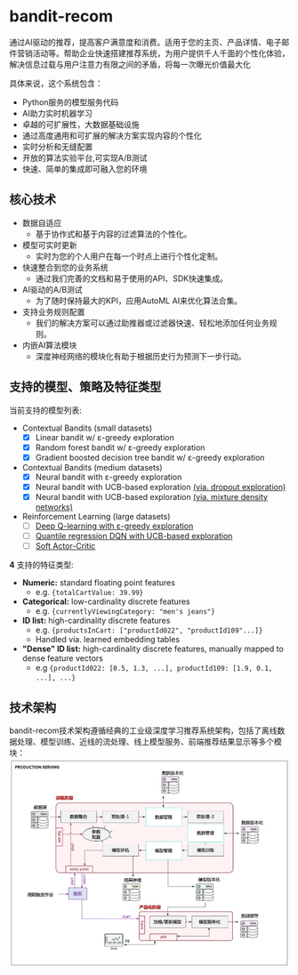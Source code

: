 # bandit-recom
通过AI驱动的推荐，提高客户满意度和消费。适用于您的主页、产品详情、电子邮件营销活动等。帮助企业快速搭建推荐系统，为用户提供千人千面的个性化体验，解决信息过载与用户注意力有限之间的矛盾，将每一次曝光价值最大化


具体来说，这个系统包含：

- Python服务的模型服务代码
- AI助力实时机器学习
- 卓越的可扩展性，大数据基础设施
- 通过高度通用和可扩展的解决方案实现内容的个性化
- 实时分析和无缝配置
- 开放的算法实验平台,可实现A/B测试
- 快速、简单的集成即可融入您的环境

## 核心技术

- 数据自适应
  - 基于协作式和基于内容的过滤算法的个性化。
- 模型可实时更新
  - 实时为您的个人用户在每一个时点上进行个性化定制。
- 快速整合到您的业务系统
  - 通过我们完善的文档和易于使用的API、SDK快速集成。
- AI驱动的A/B测试
  - 为了随时保持最大的KPI，应用AutoML AI来优化算法合集。
- 支持业务规则配置
  - 我们的解决方案可以通过助推器或过滤器快速、轻松地添加任何业务规则。
- 内嵌AI算法模块
  - 深度神经网络的模块化有助于根据历史行为预测下一步行动。


## 支持的模型、策略及特征类型

当前支持的模型列表:

- Contextual Bandits (small datasets)
  - [x] Linear bandit w/ ε-greedy exploration
  - [x] Random forest bandit w/ ε-greedy exploration
  - [x] Gradient boosted decision tree bandit w/ ε-greedy exploration
- Contextual Bandits (medium datasets)
  - [x] Neural bandit with ε-greedy exploration
  - [x] Neural bandit with UCB-based exploration [(via. dropout exploration)](https://arxiv.org/abs/1506.02142)
  - [x] Neural bandit with UCB-based exploration [(via. mixture density networks)](https://publications.aston.ac.uk/id/eprint/373/1/NCRG_94_004.pdf)
- Reinforcement Learning (large datasets)
  - [ ] [Deep Q-learning with ε-greedy exploration](https://www.cs.toronto.edu/~vmnih/docs/dqn.pdf)
  - [ ] [Quantile regression DQN with UCB-based exploration](https://arxiv.org/abs/1710.10044)
  - [ ] [Soft Actor-Critic](https://arxiv.org/abs/1801.01290)

<b>4</b> 支持的特征类型:
* <b>Numeric:</b> standard floating point features
  * e.g. `{totalCartValue: 39.99}`
* <b>Categorical:</b> low-cardinality discrete features
  * e.g. `{currentlyViewingCategory: "men's jeans"}`
* <b>ID list:</b> high-cardinality discrete features
  * e.g. `{productsInCart: ["productId022", "productId109"...]}`
  * Handled via. learned embedding tables
* <b>"Dense" ID list:</b> high-cardinality discrete features, manually mapped to dense feature vectors
  * e.g `{productId022: [0.5, 1.3, ...], productId109: [1.9, 0.1, ...], ...}`

## 技术架构

bandit-recom技术架构遵循经典的工业级深度学习推荐系统架构，包括了离线数据处理、模型训练、近线的流处理、线上模型服务、前端推荐结果显示等多个模块：
![alt text](sources/recom-serving.jpg)